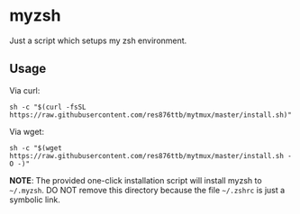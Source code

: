# myzsh

Just a script which setups my zsh environment.

## Usage

Via curl:

```shell
sh -c "$(curl -fsSL https://raw.githubusercontent.com/res876ttb/mytmux/master/install.sh)"
```

Via wget:

```shell
sh -c "$(wget https://raw.githubusercontent.com/res876ttb/mytmux/master/install.sh -O -)"
```

**NOTE**: The provided one-click installation script will install myzsh to `~/.myzsh`. DO NOT remove this directory because the file `~/.zshrc` is just a symbolic link.

